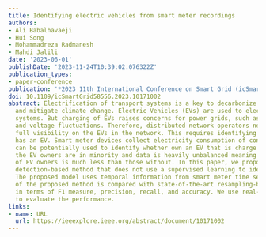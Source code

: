 ```yaml
---
title: Identifying electric vehicles from smart meter recordings
authors:
- Ali Babalhavaeji
- Hui Song
- Mohammadreza Radmanesh
- Mahdi Jalili
date: '2023-06-01'
publishDate: '2023-11-24T10:39:02.076322Z'
publication_types:
- paper-conference
publication: '*2023 11th International Conference on Smart Grid (icSmartGrid)*'
doi: 10.1109/icSmartGrid58556.2023.10171002
abstract: Electrification of transport systems is a key to decarbonize the economy
  and mitigate climate change. Electric Vehicles (EVs) are used to electrify the transport
  systems. But charging of EVs raises concerns for power grids, such as load unbalance
  and voltage fluctuations. Therefore, distributed network operators need to have
  full visibility on the EVs in the network. This requires identifying which consumer
  has an EV. Smart meter devices collect electricity consumption of consumers, which
  can be potentially used to identify whether own an EV that is charge at home. Currently,
  the EV owners are in minority and data is heavily unbalanced meaning that the number
  of EV owners is much less than those without. In this paper, we propose an outlier
  detection-based method that does not use a supervised learning to identify EV owners.
  The proposed model uses temporal information from smart meter time series. The performance
  of the proposed method is compared with state-of-the-art resampling-based methods
  in terms of F1 measure, precision, recall, and accuracy. We use real-world data
  to evaluate the performance.
links:
- name: URL
  url: https://ieeexplore.ieee.org/abstract/document/10171002
---
```

